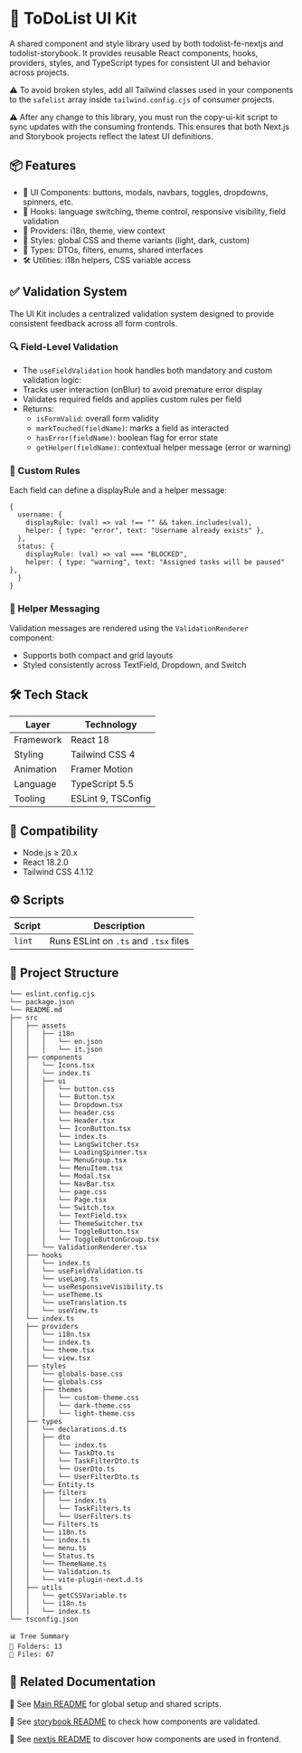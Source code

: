 # 🧾 ToDoList UI Kit

A shared component and style library used by both todolist-fe-nextjs and todolist-storybook. It provides reusable React components, hooks, providers, styles, and TypeScript types for consistent UI and behavior across projects.

⚠️ To avoid broken styles, add all Tailwind classes used in your components to the `safelist` array inside `tailwind.config.cjs` of consumer projects.

⚠️ After any change to this library, you must run the copy-ui-kit script to sync updates with the consuming frontends. This ensures that both Next.js and Storybook projects reflect the latest UI definitions.

## 📦 Features

- 🧱 UI Components: buttons, modals, navbars, toggles, dropdowns, spinners, etc.
- 🧠 Hooks: language switching, theme control, responsive visibility, field validation
- 🧬 Providers: i18n, theme, view context
- 🎨 Styles: global CSS and theme variants (light, dark, custom)
- 🧾 Types: DTOs, filters, enums, shared interfaces
- 🛠 Utilities: i18n helpers, CSS variable access

## ✅ Validation System
The UI Kit includes a centralized validation system designed to provide consistent feedback across all form controls.

### 🔍 Field-Level Validation
- The `useFieldValidation` hook handles both mandatory and custom validation logic:
- Tracks user interaction (onBlur) to avoid premature error display
- Validates required fields and applies custom rules per field
- Returns:
    - `isFormValid`: overall form validity
    - `markTouched(fieldName)`: marks a field as interacted
    - `hasError(fieldName)`: boolean flag for error state
    - `getHelper(fieldName)`: contextual helper message (error or warning)

### 🧠 Custom Rules
Each field can define a displayRule and a helper message:

```
{
  username: {
    displayRule: (val) => val !== "" && taken.includes(val),
    helper: { type: "error", text: "Username already exists" },
  },
  status: {
    displayRule: (val) => val === "BLOCKED",
    helper: { type: "warning", text: "Assigned tasks will be paused" },
  }
}
```

### 🎯 Helper Messaging
Validation messages are rendered using the `ValidationRenderer` component:
- Supports both compact and grid layouts
- Styled consistently across TextField, Dropdown, and Switch

## 🛠 Tech Stack

| Layer     | Technology         |
| --------- | ------------------ |
| Framework | React 18           |
| Styling   | Tailwind CSS 4     |
| Animation | Framer Motion      |
| Language  | TypeScript 5.5     |
| Tooling   | ESLint 9, TSConfig |

## 🧪 Compatibility

- Node.js ≥ 20.x
- React 18.2.0
- Tailwind CSS 4.1.12

## ⚙️ Scripts

| Script | Description                           |
| ------ | ------------------------------------- |
| `lint` | Runs ESLint on `.ts` and `.tsx` files |

## 📁 Project Structure

```
└── eslint.config.cjs
└── package.json
└── README.md
├── src
│   ├── assets
│   │   ├── i18n
│   │   │   └── en.json
│   │   │   └── it.json
│   ├── components
│   │   └── Icons.tsx
│   │   └── index.ts
│   │   ├── ui
│   │   │   └── button.css
│   │   │   └── Button.tsx
│   │   │   └── Dropdown.tsx
│   │   │   └── header.css
│   │   │   └── Header.tsx
│   │   │   └── IconButton.tsx
│   │   │   └── index.ts
│   │   │   └── LangSwitcher.tsx
│   │   │   └── LoadingSpinner.tsx
│   │   │   └── MenuGroup.tsx
│   │   │   └── MenuItem.tsx
│   │   │   └── Modal.tsx
│   │   │   └── NavBar.tsx
│   │   │   └── page.css
│   │   │   └── Page.tsx
│   │   │   └── Switch.tsx
│   │   │   └── TextField.tsx
│   │   │   └── ThemeSwitcher.tsx
│   │   │   └── ToggleButton.tsx
│   │   │   └── ToggleButtonGroup.tsx
│   │   └── ValidationRenderer.tsx
│   ├── hooks
│   │   └── index.ts
│   │   └── useFieldValidation.ts
│   │   └── useLang.ts
│   │   └── useResponsiveVisibility.ts
│   │   └── useTheme.ts
│   │   └── useTranslation.ts
│   │   └── useView.ts
│   └── index.ts
│   ├── providers
│   │   └── i18n.tsx
│   │   └── index.ts
│   │   └── theme.tsx
│   │   └── view.tsx
│   ├── styles
│   │   └── globals-base.css
│   │   └── globals.css
│   │   ├── themes
│   │   │   └── custom-theme.css
│   │   │   └── dark-theme.css
│   │   │   └── light-theme.css
│   ├── types
│   │   └── declarations.d.ts
│   │   ├── dto
│   │   │   └── index.ts
│   │   │   └── TaskDto.ts
│   │   │   └── TaskFilterDto.ts
│   │   │   └── UserDto.ts
│   │   │   └── UserFilterDto.ts
│   │   └── Entity.ts
│   │   ├── filters
│   │   │   └── index.ts
│   │   │   └── TaskFilters.ts
│   │   │   └── UserFilters.ts
│   │   └── Filters.ts
│   │   └── i18n.ts
│   │   └── index.ts
│   │   └── menu.ts
│   │   └── Status.ts
│   │   └── ThemeName.ts
│   │   └── Validation.ts
│   │   └── vite-plugin-next.d.ts
│   ├── utils
│   │   └── getCSSVariable.ts
│   │   └── i18n.ts
│   │   └── index.ts
└── tsconfig.json

📊 Tree Summary
📁 Folders: 13
📄 Files: 67
```

## 🔗 Related Documentation

📖 See [Main README](../README.md) for global setup and shared scripts.

📖 See [storybook README](../todolist-storybook/README.md) to check how components are validated.

📖 See [nextjs README](../todolist-fe-nextjs/README.md) to discover how components are used in frontend.
